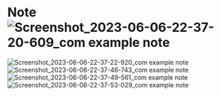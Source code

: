 # Note![Screenshot_2023-06-06-22-37-20-609_com example note](https://github.com/virajpatel16/Note/assets/111512092/750c0a81-6f96-4413-8f51-670e66d505ac)
![Screenshot_2023-06-06-22-37-22-920_com example note](https://github.com/virajpatel16/Note/assets/111512092/db7b221e-26c9-449b-ae82-ab35702eb8aa)
![Screenshot_2023-06-06-22-37-46-743_com example note](https://github.com/virajpatel16/Note/assets/111512092/e1c55180-336d-468f-b340-9f697d20ff1d)
![Screenshot_2023-06-06-22-37-49-561_com example note](https://github.com/virajpatel16/Note/assets/111512092/d7d95df9-3a05-4ea2-8f74-78d954d4f80b)
![Screenshot_2023-06-06-22-37-53-029_com example note](https://github.com/virajpatel16/Note/assets/111512092/24fe3c86-2551-4b24-a5c0-4f08475dd348)
